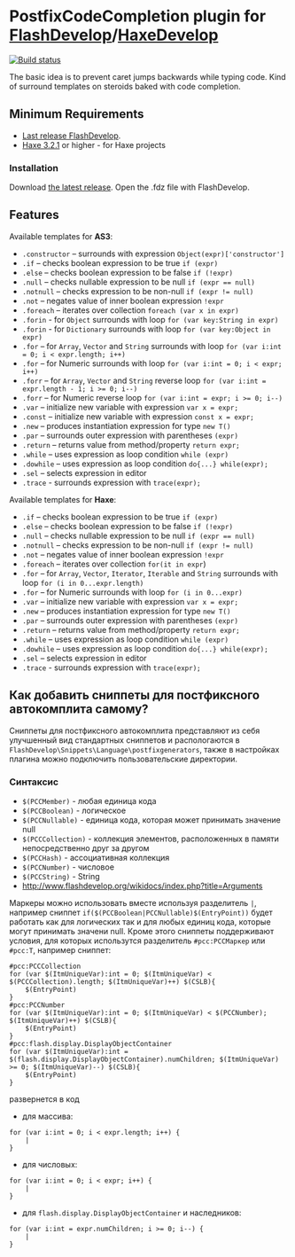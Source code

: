 PostfixCodeCompletion plugin for [FlashDevelop](http://www.flashdevelop.org)/[HaxeDevelop](http://www.haxedevelop.org)
========================
[![Build status](https://ci.appveyor.com/api/projects/status/acnsq3sk2xboe3as?svg=true)](https://ci.appveyor.com/project/slavara/fd-postfix-code-completion-plugin)

The basic idea is to prevent caret jumps backwards while typing code.
Kind of surround templates on steroids baked with code completion.

## Minimum Requirements
* [Last release FlashDevelop](http://www.flashdevelop.org/community/viewforum.php?f=11).
* [Haxe 3.2.1](http://haxe.org/download/) or higher - for Haxe projects

### Installation

Download [the latest release](https://github.com/SlavaRa/fdplugin-postfix-code-completion/releases). Open the .fdz file with FlashDevelop.

## Features
Available templates for **AS3**:
* `.constructor` – surrounds with expression `Object(expr)['constructor']`
* `.if` – checks boolean expression to be true `if (expr)`
* `.else` – checks boolean expression to be false `if (!expr)`
* `.null` – checks nullable expression to be null `if (expr == null)`
* `.notnull` – checks expression to be non-null `if (expr != null)`
* `.not` – negates value of inner boolean expression `!expr`
* `.foreach` – iterates over collection `foreach (var x in expr)`
* `.forin` - for `Object` surrounds with loop `for (var key:String in expr)`
* `.forin` - for `Dictionary` surrounds with loop `for (var key:Object in expr)`
* `.for` – for `Array`, `Vector` and `String` surrounds with loop `for (var i:int = 0; i < expr.length; i++)`
* `.for` – for Numeric surrounds with loop `for (var i:int = 0; i < expr; i++)`
* `.forr` – for `Array`, `Vector` and `String` reverse loop `for (var i:int = expr.length - 1; i >= 0; i--)`
* `.forr` – for Numeric reverse loop `for (var i:int = expr; i >= 0; i--)`
* `.var` – initialize new variable with expression `var x = expr;`
* `.const` – initialize new variable with expression `const x = expr;`
* `.new` – produces instantiation expression for type `new T()`
* `.par` – surrounds outer expression with parentheses `(expr)`
* `.return` – returns value from method/property `return expr;`
* `.while` – uses expression as loop condition `while (expr)`
* `.dowhile` – uses expression as loop condition  `do{...} while(expr);`
* `.sel` – selects expression in editor
* `.trace` - surrounds expression with `trace(expr);`

Available templates for **Haxe**:
* `.if` – checks boolean expression to be true `if (expr)`
* `.else` – checks boolean expression to be false  `if (!expr)`
* `.null` – checks nullable expression to be null `if (expr == null)`
* `.notnull` – checks expression to be non-null `if (expr != null)`
* `.not` – negates value of inner boolean expression `!expr`
* `.foreach` – iterates over collection `for(it in expr`)
* `.for` – for `Array`, `Vector`, `Iterator`, `Iterable` and `String` surrounds with loop `for (i in 0...expr.length)`
* `.for` – for Numeric surrounds with loop `for (i in 0...expr)`
* `.var` – initialize new variable with expression `var x = expr;`
* `.new` – produces instantiation expression for type `new T()`
* `.par` – surrounds outer expression with parentheses `(expr)`
* `.return` – returns value from method/property `return expr;`
* `.while` – uses expression as loop condition `while (expr)`
* `.dowhile` – uses expression as loop condition `do{...} while(expr);`
* `.sel` – selects expression in editor
* `.trace` - surrounds expression with `trace(expr);`

## Как добавить сниппеты для постфиксного автокомплита самому?
Сниппеты для постфиксного автокомплита представляют из себя улучшенный вид стандартных сниппетов и распологаются в `FlashDevelop\Snippets\Language\postfixgenerators`, также в настройках плагина можно подключить пользовательские директории.

### Синтаксис
* `$(PCCMember)` - любая единица кода
* `$(PCCBoolean)` - логическое
* `$(PCCNullable)` - единица кода, которая может принимать значение null
* `$(PCCCollection)` - коллекция элементов, расположенных в памяти непосредственно друг за другом
* `$(PCCHash)` - ассоциативная коллекция
* `$(PCCNumber)` - числовое
* `$(PCCString)` - String
* http://www.flashdevelop.org/wikidocs/index.php?title=Arguments
 
Маркеры можно использовать вместе используя разделитель `|`, например сниппет `if($(PCCBoolean|PCCNullable)$(EntryPoint))` будет работать как для логических так и для любых единиц кода, которые могут принимать значени null.
Кроме этого сниппеты поддерживают условия, для которых использутся разделитель `#pcc:PCCМаркер` или `#pcc:T`, например сниппет:
```
#pcc:PCCCollection
for (var $(ItmUniqueVar):int = 0; $(ItmUniqueVar) < $(PCCCollection).length; $(ItmUniqueVar)++) $(CSLB){
	$(EntryPoint)
}
#pcc:PCCNumber
for (var $(ItmUniqueVar):int = 0; $(ItmUniqueVar) < $(PCCNumber); $(ItmUniqueVar)++) $(CSLB){
	$(EntryPoint)
}
#pcc:flash.display.DisplayObjectContainer
for (var $(ItmUniqueVar):int = $(flash.display.DisplayObjectContainer).numChildren; $(ItmUniqueVar) >= 0; $(ItmUniqueVar)--) $(CSLB){
	$(EntryPoint)
}
```
развернется в код
* для массива:
```actionscript3
for (var i:int = 0; i < expr.length; i++) {
	|
}
```
* для числовых:
```actionscript3
for (var i:int = 0; i < expr; i++) {
	|
}
```
* для `flash.display.DisplayObjectContainer` и наследников:
```actionscript3
for (var i:int = expr.numChildren; i >= 0; i--) {
	|
}
```
